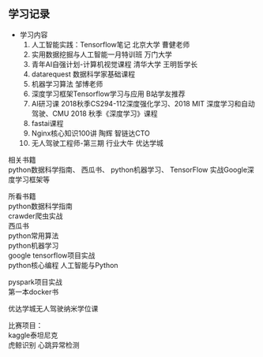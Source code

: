 ## 学习记录  
- 学习内容  
	1. 人工智能实践：Tensorflow笔记 北京大学 曹健老师  
	2. 实用数据挖掘与人工智能一月特训班 万门大学  
	3. 青年AI自强计划-计算机视觉课程 清华大学 王明哲学长  
	4. datarequest 数据科学家基础课程  
	5. 机器学习算法 邹博老师  
	6. 深度学习框架Tensorflow学习与应用 B站学友推荐  
	7. AI研习课 2018秋季CS294-112深度强化学习、2018 MIT 深度学习和自动驾驶、CMU 2018 秋季《深度学习》课程  
	8. fastai课程  
	9. Nginx核心知识100讲  陶辉 智链达CTO
	10. 无人驾驶工程师-第三期  行业大牛  优达学城
  
相关书籍  
python数据科学指南、
西瓜书、
python机器学习、
TensorFlow 实战Google深度学习框架等  
  
  
所看书籍  
python数据科学指南  
crawder爬虫实战  
西瓜书  
python常用算法  
python机器学习  
google tensorflow项目实战  
python核心编程
人工智能与Python
  
pyspark项目实战  
第一本docker书  
  
优达学城无人驾驶纳米学位课  
  
比赛项目：  
kaggle泰坦尼克  
虎鲸识别
心跳异常检测
